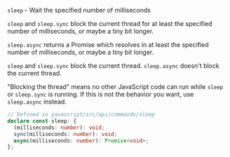 `sleep` - Wait the specified number of milliseconds

`sleep` and `sleep.sync` block the current thread for at least the specified number of milliseconds, or maybe a tiny bit longer.

`sleep.async` returns a Promise which resolves in at least the specified number of milliseconds, or maybe a tiny bit longer.

`sleep` and `sleep.sync` block the current thread. `sleep.async` doesn't block the current thread.

"Blocking the thread" means no other JavaScript code can run while `sleep` or `sleep.sync` is running. If this is not the behavior you want, use `sleep.async` instead.

```ts
// Defined in yavascript/src/api/commands/sleep
declare const sleep: {
  (milliseconds: number): void;
  sync(milliseconds: number): void;
  async(milliseconds: number): Promise<void>;
};
```
